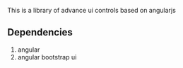 
This is a library of advance ui controls based on angularjs 

## Dependencies
1. angular 
1. angular bootstrap ui
